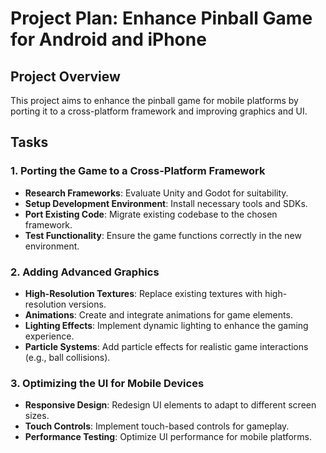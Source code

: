 # Project Plan: Enhance Pinball Game for Android and iPhone

## Project Overview
This project aims to enhance the pinball game for mobile platforms by porting it to a cross-platform framework and improving graphics and UI. 

## Tasks

### 1. Porting the Game to a Cross-Platform Framework
- **Research Frameworks**: Evaluate Unity and Godot for suitability.
- **Setup Development Environment**: Install necessary tools and SDKs.
- **Port Existing Code**: Migrate existing codebase to the chosen framework.
- **Test Functionality**: Ensure the game functions correctly in the new environment.

### 2. Adding Advanced Graphics
- **High-Resolution Textures**: Replace existing textures with high-resolution versions.
- **Animations**: Create and integrate animations for game elements.
- **Lighting Effects**: Implement dynamic lighting to enhance the gaming experience.
- **Particle Systems**: Add particle effects for realistic game interactions (e.g., ball collisions).

### 3. Optimizing the UI for Mobile Devices
- **Responsive Design**: Redesign UI elements to adapt to different screen sizes.
- **Touch Controls**: Implement touch-based controls for gameplay.
- **Performance Testing**: Optimize UI performance for mobile platforms.
